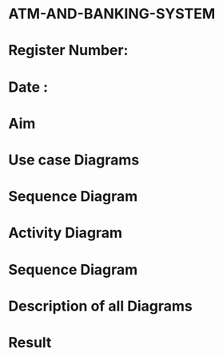 # ATM-AND-BANKING-SYSTEM
# Register Number: 
# Date :
# Aim
# Use case Diagrams



# Sequence Diagram



# Activity Diagram



# Sequence Diagram



#  Description of all Diagrams 




# Result
